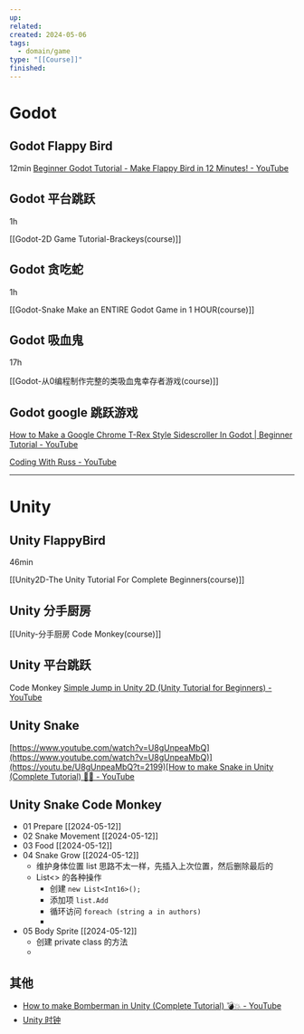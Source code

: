```yaml
---
up: 
related: 
created: 2024-05-06
tags:
  - domain/game
type: "[[Course]]"
finished:
---
```

# Godot

## Godot Flappy Bird

12min
[Beginner Godot Tutorial - Make Flappy Bird in 12 Minutes! - YouTube](https://www.youtube.com/watch?v=9f9t9eiCDAA)

## Godot 平台跳跃

1h

[[Godot-2D Game Tutorial-Brackeys(course)]]
## Godot 贪吃蛇

1h

[[Godot-Snake Make an ENTIRE Godot Game in 1 HOUR(course)]]
## Godot 吸血鬼

17h

[[Godot-从0编程制作完整的类吸血鬼幸存者游戏(course)]]


## Godot google 跳跃游戏

[How to Make a Google Chrome T-Rex Style Sidescroller In Godot | Beginner Tutorial - YouTube](https://www.youtube.com/watch?v=nKBhz6oJYsc)


[Coding With Russ - YouTube](https://www.youtube.com/@CodingWithRuss/videos)

----

# Unity

## Unity FlappyBird

46min

[[Unity2D-The Unity Tutorial For Complete Beginners(course)]]


## Unity 分手厨房 

[[Unity-分手厨房 Code Monkey(course)]]

## Unity 平台跳跃

Code Monkey
[Simple Jump in Unity 2D (Unity Tutorial for Beginners) - YouTube](https://www.youtube.com/watch?v=ptvK4Fp5vRY&list=PLzDRvYVwl53sPOJQt-7Nb-a0n_XEcQotB)


## Unity Snake

[[https://www.youtube.com/watch?v=U8gUnpeaMbQ](https://www.youtube.com/watch?v=U8gUnpeaMbQ)](https://youtu.be/U8gUnpeaMbQ?t=2199)[How to make Snake in Unity (Complete Tutorial) 🐍🍎 - YouTube](https://youtu.be/U8gUnpeaMbQ?t=2199)


## Unity Snake Code Monkey

- 01 Prepare [[2024-05-12]]
- 02 Snake Movement [[2024-05-12]]
- 03 Food [[2024-05-12]]
- 04 Snake Grow [[2024-05-12]]
	- 维护身体位置 list 思路不太一样，先插入上次位置，然后删除最后的
	- List<> 的各种操作
		- 创建 `new List<Int16>();`
		- 添加项 `list.Add`
		- 循环访问 `foreach (string a in authors)`
		- 
- 05 Body Sprite [[2024-05-12]]
	- 创建 private class 的方法
	- 





## 其他

- [How to make Bomberman in Unity (Complete Tutorial) 💣💥 - YouTube](https://www.youtube.com/watch?v=8agb6x5RpOI)
- [Unity 时钟](https://www.youtube.com/watch?v=pbTysQw-WNs)